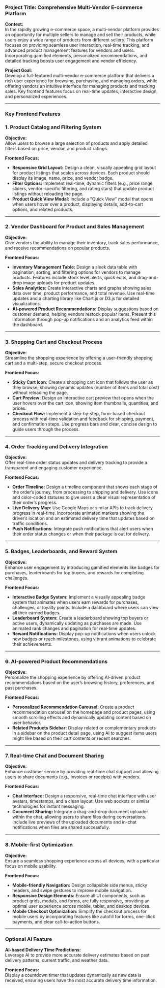 ### Project Title: **Comprehensive Multi-Vendor E-commerce Platform**

**Context:**  
In the rapidly growing e-commerce space, a multi-vendor platform provides an opportunity for multiple sellers to manage and sell their products, while users enjoy a wide range of products from different sellers. This platform focuses on providing seamless user interaction, real-time tracking, and advanced product management features for vendors and users. Incorporating gamified elements, personalized recommendations, and detailed tracking boosts user engagement and vendor efficiency.

**Project Goal:**  
Develop a full-featured multi-vendor e-commerce platform that delivers a rich user experience for browsing, purchasing, and managing orders, while offering vendors an intuitive interface for managing products and tracking sales. Key frontend features focus on real-time updates, interactive design, and personalized experiences.

---

### Key Frontend Features

### 1. **Product Catalog and Filtering System**

**Objective:**  
Allow users to browse a large selection of products and apply detailed filters based on price, vendor, and product ratings.

**Frontend Focus:**

- **Responsive Grid Layout:** Design a clean, visually appealing grid layout for product listings that scales across devices. Each product should display its image, name, price, and vendor badge.
- **Filter Options:** Implement real-time, dynamic filters (e.g., price range sliders, vendor-specific filtering, and rating stars) that update product listings without reloading the page.
- **Product Quick View Modal:** Include a "Quick View" modal that opens when users hover over a product, displaying details, add-to-cart options, and related products.

---

### 2. **Vendor Dashboard for Product and Sales Management**

**Objective:**  
Give vendors the ability to manage their inventory, track sales performance, and receive recommendations on popular products.

**Frontend Focus:**

- **Inventory Management Table:** Design a sleek data table with pagination, sorting, and filtering options for vendors to manage products. Features include stock level alerts, quick edits, and drag-and-drop image uploads for product updates.
- **Sales Analytics:** Create interactive charts and graphs showing sales data over time, product performance, and total revenue. Use real-time updates and a charting library like Chart.js or D3.js for detailed visualizations.
- **AI-powered Product Recommendations:** Display suggestions based on customer demand, helping vendors restock popular items. Present this information through pop-up notifications and an analytics feed within the dashboard.

---

### 3. **Shopping Cart and Checkout Process**

**Objective:**  
Streamline the shopping experience by offering a user-friendly shopping cart and a multi-step, secure checkout process.

**Frontend Focus:**

- **Sticky Cart Icon:** Create a shopping cart icon that follows the user as they browse, showing dynamic updates (number of items and total cost) without reloading the page.
- **Cart Preview:** Design an interactive cart preview that opens when the user hovers over the cart icon, showing item thumbnails, quantities, and prices.
- **Checkout Flow:** Implement a step-by-step, form-based checkout process with real-time validation and feedback for shipping, payment, and confirmation steps. Use progress bars and clear, concise design to guide users through the process.

---

### 4. **Order Tracking and Delivery Integration**

**Objective:**  
Offer real-time order status updates and delivery tracking to provide a transparent and engaging customer experience.

**Frontend Focus:**

- **Order Timeline:** Design a timeline component that shows each stage of the order’s journey, from processing to shipping and delivery. Use icons and color-coded statuses to give users a clear visual representation of their order’s progress.
- **Live Delivery Map:** Use Google Maps or similar APIs to track delivery progress in real-time. Incorporate animated markers showing the driver’s location and an estimated delivery time that updates based on traffic conditions.
- **Push Notifications:** Integrate push notifications that alert users when their order status changes or when their package is out for delivery.

---

### 5. **Badges, Leaderboards, and Reward System**

**Objective:**  
Enhance user engagement by introducing gamified elements like badges for purchases, leaderboards for top buyers, and rewards for completing challenges.

**Frontend Focus:**

- **Interactive Badge System:** Implement a visually appealing badge system that animates when users earn rewards for purchases, challenges, or loyalty points. Include a dashboard where users can view all their earned badges.
- **Leaderboard System:** Create a leaderboard showing top buyers or active users, dynamically updating as purchases are made. Use animated rank changes and pagination for real-time updates.
- **Reward Notifications:** Display pop-up notifications when users unlock new badges or reach milestones, using vibrant animations to celebrate their achievements.

---

### 6. **AI-powered Product Recommendations**

**Objective:**  
Personalize the shopping experience by offering AI-driven product recommendations based on the user’s browsing history, preferences, and past purchases.

**Frontend Focus:**

- **Personalized Recommendation Carousel:** Create a product recommendation carousel on the homepage and product pages, using smooth scrolling effects and dynamically updating content based on user behavior.
- **Related Products Sidebar:** Display related or complementary products in a sidebar on the product detail page, using AI to suggest items users might like based on their cart contents or recent searches.

---

### 7. **Real-time Chat and Document Sharing**

**Objective:**  
Enhance customer service by providing real-time chat support and allowing users to share documents (e.g., invoices or receipts) with vendors.

**Frontend Focus:**

- **Chat Interface:** Design a responsive, real-time chat interface with user avatars, timestamps, and a clean layout. Use web sockets or similar technologies for instant messaging.
- **Document Sharing:** Integrate a drag-and-drop document uploader within the chat, allowing users to share files during conversations. Include live previews of the uploaded documents and in-chat notifications when files are shared successfully.

---

### 8. **Mobile-first Optimization**

**Objective:**  
Ensure a seamless shopping experience across all devices, with a particular focus on mobile usability.

**Frontend Focus:**

- **Mobile-friendly Navigation:** Design collapsible side menus, sticky headers, and swipe gestures to improve mobile navigation.
- **Responsive Design Elements:** Ensure all UI components, such as product grids, modals, and forms, are fully responsive, providing an optimal user experience across mobile, tablet, and desktop devices.
- **Mobile Checkout Optimization:** Simplify the checkout process for mobile users by incorporating features like autofill for forms, one-click payments, and clear call-to-action buttons.

---

### Optional AI Feature  

**AI-based Delivery Time Predictions:**  
Leverage AI to provide more accurate delivery estimates based on past delivery patterns, current traffic, and weather data.

**Frontend Focus:**  
Display a countdown timer that updates dynamically as new data is received, ensuring users have the most accurate delivery time information.
